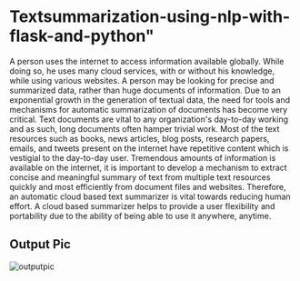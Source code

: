 # Textsummarization-using-nlp-with-flask-and-python" 

A person uses the internet to access information available globally. While doing so, he uses
many cloud services, with or without his knowledge, while using various websites. A person
may be looking for precise and summarized data, rather than huge documents of information.
Due to an exponential growth in the generation of textual data, the need for tools and
mechanisms for automatic summarization of documents has become very critical. Text
documents are vital to any organization's day-to-day working and as such, long documents often
hamper trivial work. Most of the text resources such as books, news articles, blog posts, research
papers, emails, and tweets present on the internet have repetitive content which is vestigial to the
day-to-day user. Tremendous amounts of information is available on the internet, it is important
to develop a mechanism to extract concise and meaningful summary of text from multiple text
resources quickly and most efficiently from document files and websites. Therefore, an
automatic cloud based text summarizer is vital towards reducing human effort. A cloud based
summarizer helps to provide a user flexibility and portability due to the ability of being able to
use it anywhere, anytime.

## Output Pic

![outputpic](https://user-images.githubusercontent.com/57168006/88424258-15a8c700-cda2-11ea-8f3a-f66d7f8b278a.PNG)
